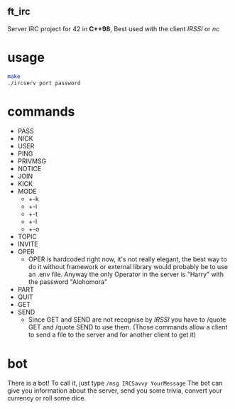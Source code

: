 ## ft_irc
Server IRC project for 42 in **C++98**, Best used with the client *IRSSI* or *nc*

# usage
```bash
make
./ircserv port password
```

# commands
- PASS
- NICK
- USER
- PING
- PRIVMSG
- NOTICE
- JOIN
- KICK
- MODE
   - +-k
   - +-i
   - +-t
   - +-l
   - +-o
- TOPIC
- INVITE
- OPER
    - OPER is hardcoded right now, it's not really elegant, the best way to do it without framework or external library would probably be to use an .env file. Anyway the only Operator in the server is "Harry" with the password "Alohomora"
- PART
- QUIT
- GET
- SEND
    - Since GET and SEND are not recognise by *IRSSI* you have to /quote GET and /quote SEND to use them. (Those commands allow a client to send a file to the server and for another client to get it)

# bot

There is a bot! To call it, just type ```/msg IRCSavvy YourMessage``` The bot can give you information about the server, send you some trivia, convert your currency or roll some dice.

